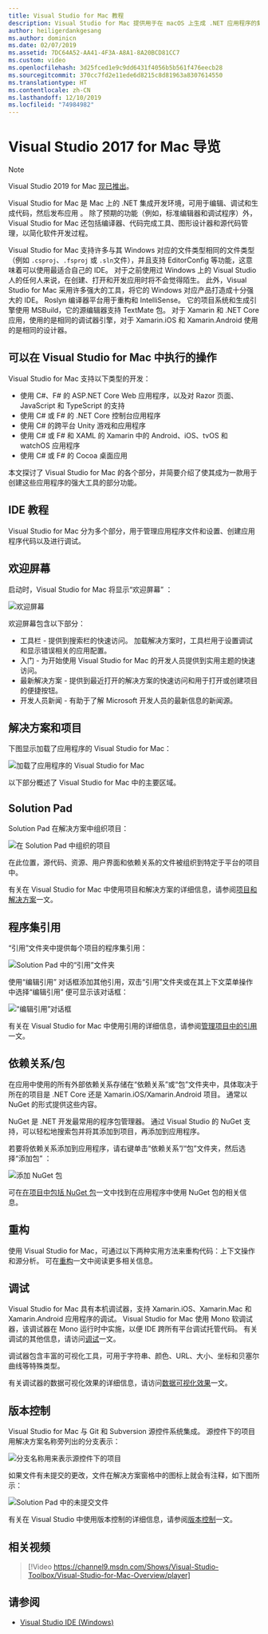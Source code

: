 ```yaml
---
title: Visual Studio for Mac 教程
description: Visual Studio for Mac 提供用于在 macOS 上生成 .NET 应用程序的集成开发环境，包括 ASP.NET Core 网站和适用于 iOS、Android、Mac 和 Xamarin.Forms 的 Xamarin 项目。
author: heiligerdankgesang
ms.author: dominicn
ms.date: 02/07/2019
ms.assetid: 7DC64A52-AA41-4F3A-A8A1-8A20BCD81CC7
ms.custom: video
ms.openlocfilehash: 3d25fced1e9c9dd6431f4056b5b561f476eecb28
ms.sourcegitcommit: 370cc7fd2e11ede6d8215c8d81963a8307614550
ms.translationtype: HT
ms.contentlocale: zh-CN
ms.lasthandoff: 12/10/2019
ms.locfileid: "74984982"
---
```

# <a name="visual-studio-2017-for-mac-tour"></a>Visual Studio 2017 for Mac 导览

> [!NOTE]
> Visual Studio 2019 for Mac [现已推出](installation.md)。

Visual Studio for Mac 是 Mac 上的 .NET 集成开发环境，可用于编辑、调试和生成代码，然后发布应用  。 除了预期的功能（例如，标准编辑器和调试程序）外，Visual Studio for Mac 还包括编译器、代码完成工具、图形设计器和源代码管理，以简化软件开发过程。

Visual Studio for Mac 支持许多与其 Windows 对应的文件类型相同的文件类型（例如 `.csproj`、`.fsproj` 或 `.sln`文件），并且支持 EditorConfig 等功能，这意味着可以使用最适合自己的 IDE。
对于之前使用过 Windows 上的 Visual Studio 人的任何人来说，在创建、打开和开发应用时将不会觉得陌生。 此外，Visual Studio for Mac 采用许多强大的工具，将它的 Windows 对应产品打造成十分强大的 IDE。 Roslyn 编译器平台用于重构和 IntelliSense。 它的项目系统和生成引擎使用 MSBuild，它的源编辑器支持 TextMate 包。 对于 Xamarin 和 .NET Core 应用，使用的是相同的调试器引擎，对于 Xamarin.iOS 和 Xamarin.Android 使用的是相同的设计器。

## <a name="what-can-i-do-in-visual-studio-for-mac"></a>可以在 Visual Studio for Mac 中执行的操作

Visual Studio for Mac 支持以下类型的开发：

- 使用 C#、F# 的 ASP.NET Core Web 应用程序，以及对 Razor 页面、JavaScript 和 TypeScript 的支持
- 使用 C# 或 F# 的 .NET Core 控制台应用程序
- 使用 C# 的跨平台 Unity 游戏和应用程序
- 使用 C# 或 F# 和 XAML 的 Xamarin 中的 Android、iOS、tvOS 和 watchOS 应用程序
- 使用 C# 或 F# 的 Cocoa 桌面应用

本文探讨了 Visual Studio for Mac 的各个部分，并简要介绍了使其成为一款用于创建这些应用程序的强大工具的部分功能。

## <a name="ide-tour"></a>IDE 教程

Visual Studio for Mac 分为多个部分，用于管理应用程序文件和设置、创建应用程序代码以及进行调试。

## <a name="welcome-screen"></a>欢迎屏幕

启动时，Visual Studio for Mac 将显示“欢迎屏幕”  ：

![欢迎屏幕](media/ide-tour-image1.png)

欢迎屏幕包含以下部分：

- 工具栏  - 提供到搜索栏的快速访问。 加载解决方案时，工具栏用于设置调试和显示错误相关的应用配置。
- 入门  - 为开始使用 Visual Studio for Mac 的开发人员提供到实用主题的快速访问。
- 最新解决方案  - 提供到最近打开的解决方案的快速访问和用于打开或创建项目的便捷按钮。
- 开发人员新闻  - 有助于了解 Microsoft 开发人员的最新信息的新闻源。

## <a name="solutions-and-projects"></a>解决方案和项目

下图显示加载了应用程序的 Visual Studio for Mac：

![加载了应用程序的 Visual Studio for Mac](media/ide-tour-image17.png)

以下部分概述了 Visual Studio for Mac 中的主要区域。

## <a name="solution-pad"></a>Solution Pad

Solution Pad 在解决方案中组织项目：

![在 Solution Pad 中组织的项目](media/ide-tour-image18.png)

在此位置，源代码、资源、用户界面和依赖关系的文件被组织到特定于平台的项目中。

有关在 Visual Studio for Mac 中使用项目和解决方案的详细信息，请参阅[项目和解决方案](/visualstudio/mac/projects-and-solutions)一文。

## <a name="assembly-references"></a>程序集引用

“引用”文件夹中提供每个项目的程序集引用：

![Solution Pad 中的“引用”文件夹](media/ide-tour-image19.png)

使用“编辑引用”  对话框添加其他引用，双击“引用”文件夹或在其上下文菜单操作中选择“编辑引用”  便可显示该对话框：

![“编辑引用”对话框](media/ide-tour-image20.png)

有关在 Visual Studio for Mac 中使用引用的详细信息，请参阅[管理项目中的引用](/visualstudio/mac/managing-references-in-a-project)一文。

## <a name="dependencies--packages"></a>依赖关系/包

在应用中使用的所有外部依赖关系存储在“依赖关系”或“包”文件夹中，具体取决于所在的项目是 .NET Core 还是 Xamarin.iOS/Xamarin.Android 项目。 通常以 NuGet 的形式提供这些内容。

NuGet 是 .NET 开发最常用的程序包管理器。 通过 Visual Studio 的 NuGet 支持，可以轻松地搜索包并将其添加到项目，再添加到应用程序。

若要将依赖关系添加到应用程序，请右键单击“依赖关系”/“包”文件夹，然后选择“添加包”  ：

![添加 NuGet 包](media/ide-tour-image21.png)

可在[在项目中包括 NuGet 包](/visualstudio/mac/nuget-walkthrough)一文中找到在应用程序中使用 NuGet 包的相关信息。

## <a name="refactoring"></a>重构

使用 Visual Studio for Mac，可通过以下两种实用方法来重构代码：上下文操作和源分析。 可在[重构](/visualstudio/mac/refactoring)一文中阅读更多相关信息。

## <a name="debugging"></a>调试

Visual Studio for Mac 具有本机调试器，支持 Xamarin.iOS、Xamarin.Mac 和 Xamarin.Android 应用程序的调试。 Visual Studio for Mac 使用 Mono 软调试器，该调试器在 Mono 运行时中实施，以便 IDE 跨所有平台调试托管代码。 有关调试的其他信息，请访问[调试](/visualstudio/mac/debugging)一文。

调试器包含丰富的可视化工具，可用于字符串、颜色、URL、大小、坐标和贝塞尔曲线等特殊类型。

有关调试器的数据可视化效果的详细信息，请访问[数据可视化效果](/visualstudio/mac/data-visualizations)一文。

## <a name="version-control"></a>版本控制

Visual Studio for Mac 与 Git 和 Subversion 源控件系统集成。 源控件下的项目用解决方案名称旁列出的分支表示：

![分支名称用来表示源控件下的项目](media/ide-tour-image22.png)

如果文件有未提交的更改，文件在解决方案窗格中的图标上就会有注释，如下图所示：

![Solution Pad 中的未提交文件](media/ide-tour-image23.png)

有关在 Visual Studio 中使用版本控制的详细信息，请参阅[版本控制](/visualstudio/mac/version-control)一文。

## <a name="related-video"></a>相关视频

> [!Video https://channel9.msdn.com/Shows/Visual-Studio-Toolbox/Visual-Studio-for-Mac-Overview/player]

## <a name="see-also"></a>请参阅

- [Visual Studio IDE (Windows)](/visualstudio/ide/visual-studio-ide)
